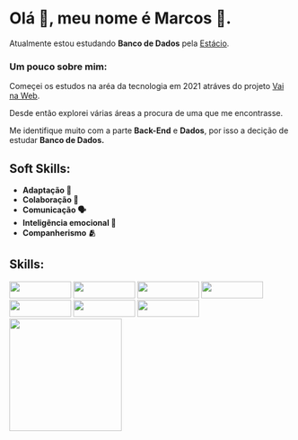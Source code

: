 <h1><strong>Olá 👋, meu nome é Marcos 🤙.</strong></h1>
<p>Atualmente estou estudando <strong>Banco de Dados</strong> pela <a href="https://estacio.br/inscricao/vestibular-social?gclid=CjwKCAjwxOymBhAFEiwAnodBLHkEO_kln1BZm3F7ZGJ-GcFuTj06CkJqqktXiZojno29aM-03T-qHRoCTC0QAvD_BwE&gclsrc=aw.ds">Estácio</a>.</p>
<h3>Um pouco sobre mim:</h3>
<p>Começei os estudos na aréa da tecnologia em 2021 atráves do projeto <a href="https://vainaweb.com.br/">Vai na Web</a>.</p>
<p>Desde então explorei várias áreas a procura de uma que me encontrasse.</p>
<p>Me identifique muito com a parte <strong>Back-End</strong> e <strong>Dados</strong>, por isso a decição de estudar <strong>Banco de Dados.</strong></p>
<h2>Soft Skills:</h2>
<ul>
  <li><strong>Adaptação 🐜</strong></li>
  <li><strong>Colaboração 🤝</strong></li>
  <li><strong>Comunicação 🗣</strong></li>
  <li><strong>Inteligência emocional 🧍</strong></li>
  <li><strong>Companherismo 🫂</strong></li>
</ul>

<h2>Skills:</h2>
<div><img src="https://img.shields.io/badge/MySQL-00000F?style=for-the-badge&logo=mysql&logoColor=white" width="110px" height="30px">
     <img src="https://img.shields.io/badge/PostgreSQL-316192?style=for-the-badge&logo=postgresql&logoColor=white" width="110px" height="30px" >
     <img src="https://img.shields.io/badge/Spring-6DB33F?style=for-the-badge&logo=spring&logoColor=white" width="110px" height="30px">
     <img src="https://img.shields.io/badge/Python-14354C?style=for-the-badge&logo=python&logoColor=white" width="110px" height="30px">
     <img src="https://img.shields.io/badge/CSS3-1572B6?style=for-the-badge&logo=css3&logoColor=white" width="110px" height="30px">
     <img src="https://img.shields.io/badge/HTML5-E34F26?style=for-the-badge&logo=html5&logoColor=white" width="110px" height="30px">
     <img src="https://img.shields.io/badge/Oracle-F80000?style=for-the-badge&logo=oracle&logoColor=black" width="110px" height="30px">
</div>
<div>
<a href="https://github.com/anuraghazra/convoychat">
  <img height=200 src="https://github-readme-stats.vercel.app/api/top-langs?username=marcos18h&layout=compact&langs_count=8&card_width=100" />
</a>
</div>


















<!--
**Marcos18h/Marcos18h** is a ✨ _special_ ✨ repository because its `README.md` (this file) appears on your GitHub profile.

Here are some ideas to get you started:

- 🔭 I’m currently working on ...
- 🌱 I’m currently learning ...
- 👯 I’m looking to collaborate on ...
- 🤔 I’m looking for help with ...
- 💬 Ask me about ...
- 📫 How to reach me: ...
- 😄 Pronouns: ...
- ⚡ Fun fact: ...
-->

